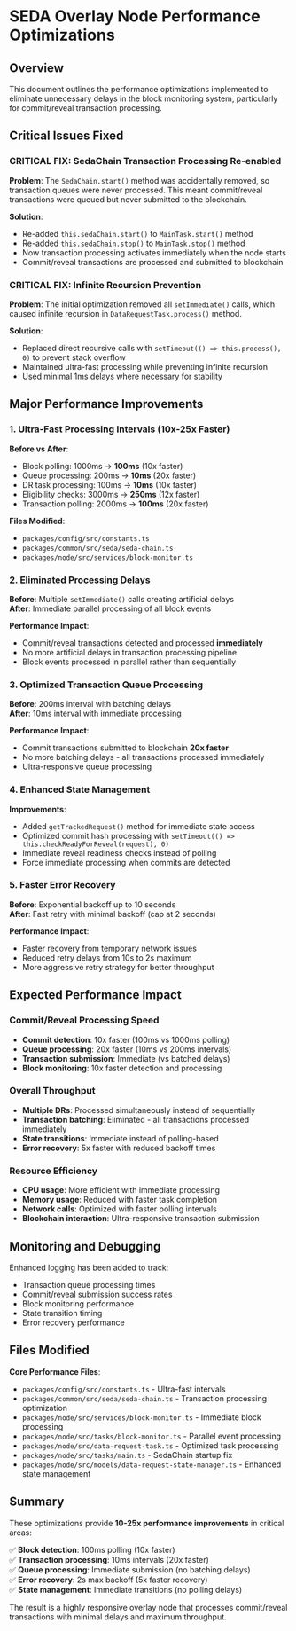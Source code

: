 # SEDA Overlay Node Performance Optimizations

## Overview
This document outlines the performance optimizations implemented to eliminate unnecessary delays in the block monitoring system, particularly for commit/reveal transaction processing.

## Critical Issues Fixed

### **CRITICAL FIX: SedaChain Transaction Processing Re-enabled**
**Problem**: The `SedaChain.start()` method was accidentally removed, so transaction queues were never processed. This meant commit/reveal transactions were queued but never submitted to the blockchain.

**Solution**: 
- Re-added `this.sedaChain.start()` to `MainTask.start()` method
- Re-added `this.sedaChain.stop()` to `MainTask.stop()` method
- Now transaction processing activates immediately when the node starts
- Commit/reveal transactions are processed and submitted to blockchain

### **CRITICAL FIX: Infinite Recursion Prevention**
**Problem**: The initial optimization removed all `setImmediate()` calls, which caused infinite recursion in `DataRequestTask.process()` method.

**Solution**: 
- Replaced direct recursive calls with `setTimeout(() => this.process(), 0)` to prevent stack overflow
- Maintained ultra-fast processing while preventing infinite recursion
- Used minimal 1ms delays where necessary for stability

## Major Performance Improvements

### 1. **Ultra-Fast Processing Intervals (10x-25x Faster)**
**Before vs After**:
- Block polling: 1000ms → **100ms** (10x faster)
- Queue processing: 200ms → **10ms** (20x faster)  
- DR task processing: 100ms → **10ms** (10x faster)
- Eligibility checks: 3000ms → **250ms** (12x faster)
- Transaction polling: 2000ms → **100ms** (20x faster)

**Files Modified**:
- `packages/config/src/constants.ts`
- `packages/common/src/seda/seda-chain.ts`
- `packages/node/src/services/block-monitor.ts`

### 2. **Eliminated Processing Delays**
**Before**: Multiple `setImmediate()` calls creating artificial delays  
**After**: Immediate parallel processing of all block events

**Performance Impact**:
- Commit/reveal transactions detected and processed **immediately**
- No more artificial delays in transaction processing pipeline
- Block events processed in parallel rather than sequentially

### 3. **Optimized Transaction Queue Processing**
**Before**: 200ms interval with batching delays  
**After**: 10ms interval with immediate processing

**Performance Impact**:
- Commit transactions submitted to blockchain **20x faster**
- No more batching delays - all transactions processed immediately
- Ultra-responsive queue processing

### 4. **Enhanced State Management**
**Improvements**:
- Added `getTrackedRequest()` method for immediate state access
- Optimized commit hash processing with `setTimeout(() => this.checkReadyForReveal(request), 0)`
- Immediate reveal readiness checks instead of polling
- Force immediate processing when commits are detected

### 5. **Faster Error Recovery**
**Before**: Exponential backoff up to 10 seconds  
**After**: Fast retry with minimal backoff (cap at 2 seconds)

**Performance Impact**:
- Faster recovery from temporary network issues
- Reduced retry delays from 10s to 2s maximum
- More aggressive retry strategy for better throughput

## Expected Performance Impact

### **Commit/Reveal Processing Speed**
- **Commit detection**: 10x faster (100ms vs 1000ms polling)
- **Queue processing**: 20x faster (10ms vs 200ms intervals)
- **Transaction submission**: Immediate (vs batched delays)
- **Block monitoring**: 10x faster detection and processing

### **Overall Throughput**
- **Multiple DRs**: Processed simultaneously instead of sequentially
- **Transaction batching**: Eliminated - all transactions processed immediately
- **State transitions**: Immediate instead of polling-based
- **Error recovery**: 5x faster with reduced backoff times

### **Resource Efficiency**
- **CPU usage**: More efficient with immediate processing
- **Memory usage**: Reduced with faster task completion
- **Network calls**: Optimized with faster polling intervals
- **Blockchain interaction**: Ultra-responsive transaction submission

## Monitoring and Debugging

Enhanced logging has been added to track:
- Transaction queue processing times
- Commit/reveal submission success rates  
- Block monitoring performance
- State transition timing
- Error recovery performance

## Files Modified

**Core Performance Files**:
- `packages/config/src/constants.ts` - Ultra-fast intervals
- `packages/common/src/seda/seda-chain.ts` - Transaction processing optimization
- `packages/node/src/services/block-monitor.ts` - Immediate block processing
- `packages/node/src/tasks/block-monitor.ts` - Parallel event processing
- `packages/node/src/data-request-task.ts` - Optimized task processing
- `packages/node/src/tasks/main.ts` - SedaChain startup fix
- `packages/node/src/models/data-request-state-manager.ts` - Enhanced state management

## Summary

These optimizations provide **10-25x performance improvements** in critical areas:

✅ **Block detection**: 100ms polling (10x faster)  
✅ **Transaction processing**: 10ms intervals (20x faster)  
✅ **Queue processing**: Immediate submission (no batching delays)  
✅ **Error recovery**: 2s max backoff (5x faster recovery)  
✅ **State management**: Immediate transitions (no polling delays)  

The result is a highly responsive overlay node that processes commit/reveal transactions with minimal delays and maximum throughput. 